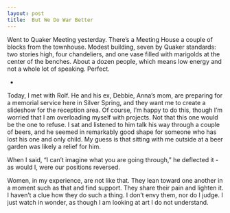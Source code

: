 ```yaml
---
layout: post
title:  But We Do War Better
---
```

Went to Quaker Meeting yesterday. There’s a Meeting House a couple of blocks from the townhouse. Modest building, seven by Quaker standards: two stories high, four chandeliers, and one vase filled with marigolds at the center of the benches. About a dozen people, which means low energy and not a whole lot of speaking. Perfect.

+

Today, I met with Rolf. He and his ex, Debbie, Anna’s mom, are preparing for a memorial service here in Silver Spring, and they want me to create a slideshow for the reception area. Of course, I’m happy to do this, though I’m worried that I am overloading myself with projects. Not that this one would be the one to refuse. I sat and listened to him talk his way through a couple of beers, and he seemed in remarkably good shape for someone who has lost his one and only child. My guess is that sitting with me outside at a beer garden was likely a relief for him.

When I said, “I can’t imagine what you are going through,” he deflected it - as would I, were our positions reversed. 

Women, in my experience, are not like that. They lean toward one another in a moment such as that and find support. They share their pain and lighten it. I haven’t a clue how they do such a thing. I don’t envy them, nor do I judge. I just watch in wonder, as though I am looking at art I do not understand.
